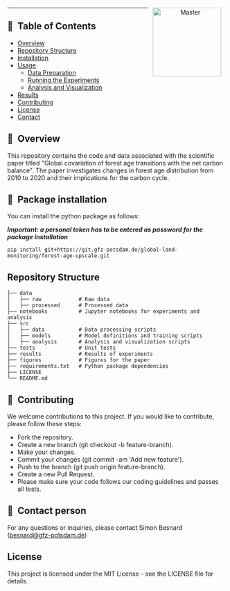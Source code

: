<p align="center">
<a href="https://git.gfz-potsdam.de/besnard/forest_age_upscale">
    <img src="https://media.gfz-potsdam.de/gfz/wv/pic/Bildarchiv/gfz/GFZ-CD_LogoRGB_en.png" alt="Master" height="158px" hspace="10px" vspace="0px" align="right">
  </a>
</p>

***

## :notebook_with_decorative_cover: &nbsp;Table of Contents

- [Overview](#overview)
- [Repository Structure](#repository-structure)
- [Installation](#installation)
- [Usage](#usage)
  - [Data Preparation](#data-preparation)
  - [Running the Experiments](#running-the-experiments)
  - [Analysis and Visualization](#analysis-and-visualization)
- [Results](#results)
- [Contributing](#contributing)
- [License](#license)
- [Contact](#contact)


## :memo: &nbsp;Overview
This repository contains the code and data associated with the scientific paper titled "Global covariation of forest age transitions with the net carbon balance". The paper investigates changes in forest age distribution from 2010 to 2020 and their implications for the carbon cycle.

## :anger: &nbsp;Package installation
You can install the python package as follows:

***Important: a personal token has to be entered as password for the package installation***
```
pip install git+https://git.gfz-potsdam.de/global-land-monitoring/forest-age-upscale.git

```

## Repository Structure

```plaintext
├── data
│   ├── raw            # Raw data
│   ├── processed      # Processed data
├── notebooks          # Jupyter notebooks for experiments and analysis
├── src
│   ├── data           # Data processing scripts
│   ├── models         # Model definitions and training scripts
│   ├── analysis       # Analysis and visualization scripts
├── tests              # Unit tests
├── results            # Results of experiments
├── figures            # Figures for the paper
├── requirements.txt   # Python package dependencies
├── LICENSE
└── README.md
```

## :busts_in_silhouette: &nbsp;Contributing

We welcome contributions to this project. If you would like to contribute, please follow these steps:

- Fork the repository.
- Create a new branch (git checkout -b feature-branch).
- Make your changes.
- Commit your changes (git commit -am 'Add new feature').
- Push to the branch (git push origin feature-branch).
- Create a new Pull Request.
- Please make sure your code follows our coding guidelines and passes all tests.

## :email: &nbsp;Contact person
For any questions or inquiries, please contact Simon Besnard (besnard@gfz-potsdam.de)

## License
This project is licensed under the MIT License - see the LICENSE file for details.

